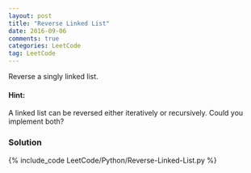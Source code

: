 ```yaml
---
layout: post
title: "Reverse Linked List"
date: 2016-09-06
comments: true
categories: LeetCode
tag: LeetCode
---
```


Reverse a singly linked list.


#### Hint:
A linked list can be reversed either iteratively or recursively. Could you implement both?

<!--more-->
### Solution

{% include_code LeetCode/Python/Reverse-Linked-List.py %}
